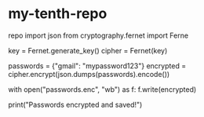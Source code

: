 # my-tenth-repo
repo
import json
from cryptography.fernet import Ferne

key = Fernet.generate_key()
cipher = Fernet(key)

passwords = {"gmail": "mypassword123"}
encrypted = cipher.encrypt(json.dumps(passwords).encode())

with open("passwords.enc", "wb") as f:
    f.write(encrypted)

print("Passwords encrypted and saved!")
